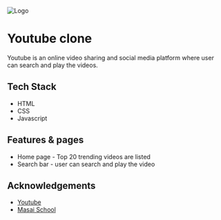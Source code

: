 
![Logo](https://encrypted-tbn0.gstatic.com/images?q=tbn:ANd9GcTjVMj2LOUULYXdLobexQGzdusDEaWoW0mS9Q&usqp=CAU)


# Youtube clone

Youtube is an online video sharing and social media platform where user can search and play the videos.


## Tech Stack

- HTML
- CSS
- Javascript


## Features & pages

- Home page - Top 20 trending videos are listed
- Search bar - user can search and play the video

## Acknowledgements

 - [Youtube](https://www.youtube.com/)
 - [Masai School](https://www.masaischool.com/)









